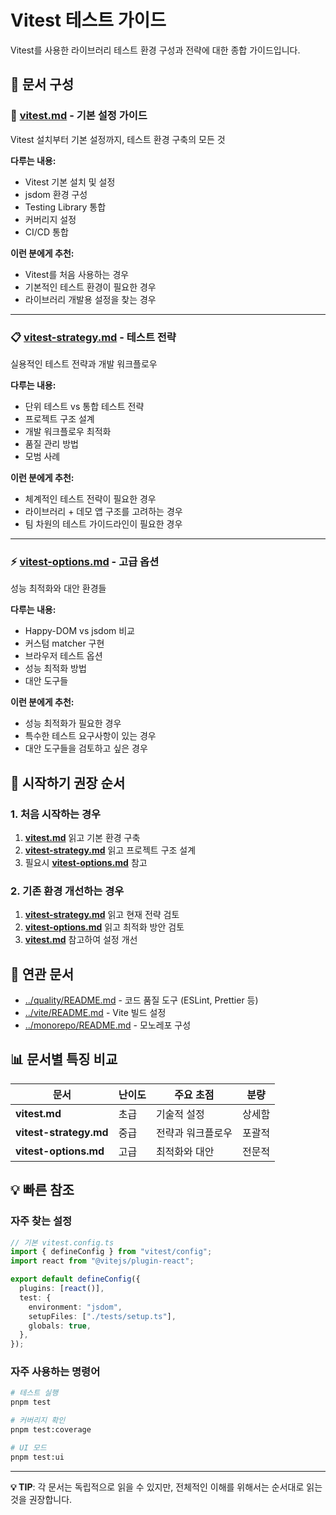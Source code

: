 # Vitest 테스트 가이드

Vitest를 사용한 라이브러리 테스트 환경 구성과 전략에 대한 종합 가이드입니다.

## 📁 문서 구성

### 🚀 [vitest.md](./vitest.md) - 기본 설정 가이드

Vitest 설치부터 기본 설정까지, 테스트 환경 구축의 모든 것

**다루는 내용:**

- Vitest 기본 설치 및 설정
- jsdom 환경 구성
- Testing Library 통합
- 커버리지 설정
- CI/CD 통합

**이런 분에게 추천:**

- Vitest를 처음 사용하는 경우
- 기본적인 테스트 환경이 필요한 경우
- 라이브러리 개발용 설정을 찾는 경우

---

### 📋 [vitest-strategy.md](./vitest-strategy.md) - 테스트 전략

실용적인 테스트 전략과 개발 워크플로우

**다루는 내용:**

- 단위 테스트 vs 통합 테스트 전략
- 프로젝트 구조 설계
- 개발 워크플로우 최적화
- 품질 관리 방법
- 모범 사례

**이런 분에게 추천:**

- 체계적인 테스트 전략이 필요한 경우
- 라이브러리 + 데모 앱 구조를 고려하는 경우
- 팀 차원의 테스트 가이드라인이 필요한 경우

---

### ⚡ [vitest-options.md](./vitest-options.md) - 고급 옵션

성능 최적화와 대안 환경들

**다루는 내용:**

- Happy-DOM vs jsdom 비교
- 커스텀 matcher 구현
- 브라우저 테스트 옵션
- 성능 최적화 방법
- 대안 도구들

**이런 분에게 추천:**

- 성능 최적화가 필요한 경우
- 특수한 테스트 요구사항이 있는 경우
- 대안 도구들을 검토하고 싶은 경우

## 🎯 시작하기 권장 순서

### 1. 처음 시작하는 경우

1. **[vitest.md](./vitest.md)** 읽고 기본 환경 구축
2. **[vitest-strategy.md](./vitest-strategy.md)** 읽고 프로젝트 구조 설계
3. 필요시 **[vitest-options.md](./vitest-options.md)** 참고

### 2. 기존 환경 개선하는 경우

1. **[vitest-strategy.md](./vitest-strategy.md)** 읽고 현재 전략 검토
2. **[vitest-options.md](./vitest-options.md)** 읽고 최적화 방안 검토
3. **[vitest.md](./vitest.md)** 참고하여 설정 개선

## 🔗 연관 문서

- [../quality/README.md](../quality/README.md) - 코드 품질 도구 (ESLint, Prettier 등)
- [../vite/README.md](../vite/README.md) - Vite 빌드 설정
- [../monorepo/README.md](../monorepo/README.md) - 모노레포 구성

## 📊 문서별 특징 비교

| 문서                   | 난이도 | 주요 초점         | 분량   |
| ---------------------- | ------ | ----------------- | ------ |
| **vitest.md**          | 초급   | 기술적 설정       | 상세함 |
| **vitest-strategy.md** | 중급   | 전략과 워크플로우 | 포괄적 |
| **vitest-options.md**  | 고급   | 최적화와 대안     | 전문적 |

## 💡 빠른 참조

### 자주 찾는 설정

```typescript
// 기본 vitest.config.ts
import { defineConfig } from "vitest/config";
import react from "@vitejs/plugin-react";

export default defineConfig({
  plugins: [react()],
  test: {
    environment: "jsdom",
    setupFiles: ["./tests/setup.ts"],
    globals: true,
  },
});
```

### 자주 사용하는 명령어

```bash
# 테스트 실행
pnpm test

# 커버리지 확인
pnpm test:coverage

# UI 모드
pnpm test:ui
```

---

**💡 TIP**: 각 문서는 독립적으로 읽을 수 있지만, 전체적인 이해를 위해서는 순서대로 읽는 것을 권장합니다.

